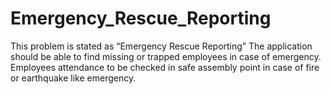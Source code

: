 # Emergency_Rescue_Reporting
This problem is stated as “Emergency Rescue Reporting” 
The application should be able to find missing or trapped employees in case of 
emergency. Employees attendance to be checked in safe assembly point in case of 
fire or earthquake like emergency.
